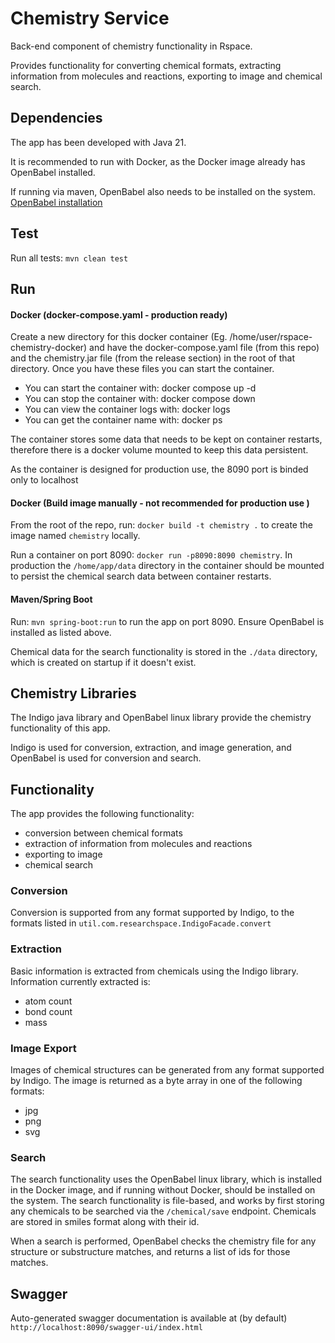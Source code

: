 # Chemistry Service
Back-end component of chemistry functionality in Rspace.

Provides functionality for converting chemical formats, extracting information from molecules and reactions,
exporting to image and chemical search.

## Dependencies
The app has been developed with Java 21.

It is recommended to run with Docker, as the Docker image already has OpenBabel installed.

If running via maven, OpenBabel also needs to be installed on the system. 
[OpenBabel installation](https://openbabel.org/docs/Installation/install.html)

## Test
Run all tests: `mvn clean test`

## Run
#### Docker (docker-compose.yaml - production ready)

Create a new directory for this docker container (Eg. /home/user/rspace-chemistry-docker) and have the docker-compose.yaml file (from this repo) and the chemistry.jar file (from the release section) in the root of that directory. Once you have these files you can start the container.


- You can start the container with: docker compose up -d
- You can stop the container with: docker compose down
- You can view the container logs with: docker logs <container name>
- You can get the container name with: docker ps


The container stores some data that needs to be kept on container restarts, therefore there is a docker volume mounted to keep this data persistent.


As the container is designed for production use, the 8090 port is binded only to localhost

#### Docker (Build image manually - not recommended for production use )
From the root of the repo, run: `docker build -t chemistry .` to create the image named `chemistry` locally. 

Run a container on port 8090: `docker run -p8090:8090 chemistry`. In production the `/home/app/data` directory in the
container should be mounted to persist the chemical search data between container restarts.

#### Maven/Spring Boot
Run: `mvn spring-boot:run` to run the app on port 8090. Ensure OpenBabel is installed as listed above.

Chemical data for the search functionality is stored in the `./data` directory, which is created on startup if it
doesn't exist.

## Chemistry Libraries
The Indigo java library and OpenBabel linux library provide the chemistry functionality of this app.

Indigo is used for conversion, extraction, and image generation, and OpenBabel is used for conversion and search.

## Functionality
The app provides the following functionality:
- conversion between chemical formats
- extraction of information from molecules and reactions
- exporting to image
- chemical search

### Conversion
Conversion is supported from any format supported by Indigo, to the formats listed in 
`util.com.researchspace.IndigoFacade.convert`

### Extraction
Basic information is extracted from chemicals using the Indigo library. Information currently extracted is:
- atom count
- bond count
- mass

### Image Export
Images of chemical structures can be generated from any format supported by Indigo. The image is returned as a byte
array in one of the following formats:
- jpg
- png
- svg

### Search
The search functionality uses the OpenBabel linux library, which is installed in the Docker image, and if running without
Docker, should be installed on the system. The search functionality is file-based, and works by first storing any chemicals
to be searched via the `/chemical/save` endpoint. Chemicals are stored in smiles format along with their id. 

When a search is performed, OpenBabel checks the chemistry file for any structure or substructure matches, and returns a
list of ids for those matches.

## Swagger
Auto-generated swagger documentation is available at (by default) `http://localhost:8090/swagger-ui/index.html`


